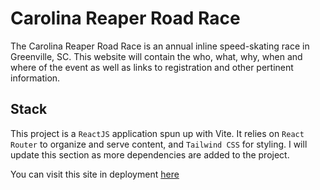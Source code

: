# Carolina Reaper Road Race

The Carolina Reaper Road Race is an annual inline speed-skating race in
Greenville, SC. This website will contain the who, what, why, when and where of
the event as well as links to registration and other pertinent information.

## Stack

This project is a `ReactJS` application spun up with Vite. It relies on `React Router` to
organize and serve content, and `Tailwind CSS` for styling.  I will update this section as more
dependencies are added to the project.

You can visit this site in deployment [here](https://comfy-meerkat-cdd662.netlify.app/)
